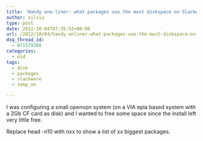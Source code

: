 ```yaml
---
title: 'Handy one-liner: what packages use the most diskspace on Slackware'
author: silviu
type: post
date: 2012-10-04T07:35:52+00:00
url: /2012/10/04/handy-onliner-what-packages-use-the-most-diskspace-on-slackware/
dsq_thread_id:
  - 871579308
categories:
  - old
tags:
  - disk
  - packages
  - slackware
  - temp_on

---
```

I was configuring a small openvpn system (on a VIA epia based system with a 2Gb CF card as disk) and I wanted to free some space since the install left very little free.

Replace head -n10 with nxx to show a list of xx biggest packages.


 